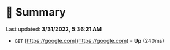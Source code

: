 # 📖 Summary
Last updated: **3/31/2022, 5:36:21 AM**

- `GET` [https://google.com](https://google.com) - **Up** (240ms)

